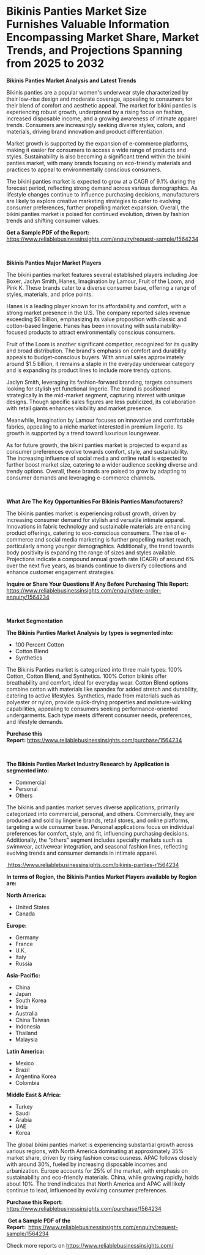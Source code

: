 <p><h1>Bikinis Panties Market Size Furnishes Valuable Information Encompassing Market Share, Market Trends, and Projections Spanning from 2025 to 2032</h1></p><p><strong>Bikinis Panties Market Analysis and Latest Trends</strong></p>
<p><p>Bikinis panties are a popular women's underwear style characterized by their low-rise design and moderate coverage, appealing to consumers for their blend of comfort and aesthetic appeal. The market for bikini panties is experiencing robust growth, underpinned by a rising focus on fashion, increased disposable income, and a growing awareness of intimate apparel trends. Consumers are increasingly seeking diverse styles, colors, and materials, driving brand innovation and product differentiation.</p><p>Market growth is supported by the expansion of e-commerce platforms, making it easier for consumers to access a wide range of products and styles. Sustainability is also becoming a significant trend within the bikini panties market, with many brands focusing on eco-friendly materials and practices to appeal to environmentally conscious consumers. </p><p>The bikini panties market is expected to grow at a CAGR of 9.1% during the forecast period, reflecting strong demand across various demographics. As lifestyle changes continue to influence purchasing decisions, manufacturers are likely to explore creative marketing strategies to cater to evolving consumer preferences, further propelling market expansion. Overall, the bikini panties market is poised for continued evolution, driven by fashion trends and shifting consumer values.</p></p>
<p><strong>Get a Sample PDF of the Report:&nbsp;</strong> <a href="https://www.reliablebusinessinsights.com/enquiry/request-sample/1564234?utm_campaign=2139&utm_medium=2&utm_source=Github&utm_content=ia&utm_term=06022025&utm_id=bikinis-panties">https://www.reliablebusinessinsights.com/enquiry/request-sample/1564234</a></p>
<p>&nbsp;</p>
<p><strong>Bikinis Panties Major Market Players</strong></p>
<p><p>The bikini panties market features several established players including Joe Boxer, Jaclyn Smith, Hanes, Imagination by Lamour, Fruit of the Loom, and Pink K. These brands cater to a diverse consumer base, offering a range of styles, materials, and price points.</p><p>Hanes is a leading player known for its affordability and comfort, with a strong market presence in the U.S. The company reported sales revenue exceeding $6 billion, emphasizing its value proposition with classic and cotton-based lingerie. Hanes has been innovating with sustainability-focused products to attract environmentally conscious consumers.</p><p>Fruit of the Loom is another significant competitor, recognized for its quality and broad distribution. The brand's emphasis on comfort and durability appeals to budget-conscious buyers. With annual sales approximately around $1.5 billion, it remains a staple in the everyday underwear category and is expanding its product lines to include more trendy options.</p><p>Jaclyn Smith, leveraging its fashion-forward branding, targets consumers looking for stylish yet functional lingerie. The brand is positioned strategically in the mid-market segment, capturing interest with unique designs. Though specific sales figures are less publicized, its collaboration with retail giants enhances visibility and market presence.</p><p>Meanwhile, Imagination by Lamour focuses on innovative and comfortable fabrics, appealing to a niche market interested in premium lingerie. Its growth is supported by a trend toward luxurious loungewear.</p><p>As for future growth, the bikini panties market is projected to expand as consumer preferences evolve towards comfort, style, and sustainability. The increasing influence of social media and online retail is expected to further boost market size, catering to a wider audience seeking diverse and trendy options. Overall, these brands are poised to grow by adapting to consumer demands and leveraging e-commerce channels.</p></p>
<p>&nbsp;</p>
<p><strong>What Are The Key Opportunities For Bikinis Panties Manufacturers?</strong></p>
<p><p>The bikinis panties market is experiencing robust growth, driven by increasing consumer demand for stylish and versatile intimate apparel. Innovations in fabric technology and sustainable materials are enhancing product offerings, catering to eco-conscious consumers. The rise of e-commerce and social media marketing is further propelling market reach, particularly among younger demographics. Additionally, the trend towards body positivity is expanding the range of sizes and styles available. Projections indicate a compound annual growth rate (CAGR) of around 6% over the next five years, as brands continue to diversify collections and enhance customer engagement strategies.</p></p>
<p><strong>Inquire or Share Your Questions If Any Before Purchasing This Report:</strong> <a href="https://www.reliablebusinessinsights.com/enquiry/pre-order-enquiry/1564234?utm_campaign=2139&utm_medium=2&utm_source=Github&utm_content=ia&utm_term=06022025&utm_id=bikinis-panties">https://www.reliablebusinessinsights.com/enquiry/pre-order-enquiry/1564234</a></p>
<p>&nbsp;</p>
<p><strong>Market Segmentation</strong></p>
<p><strong>The Bikinis Panties Market Analysis by types is segmented into:</strong></p>
<p><ul><li>100 Percent Cotton</li><li>Cotton Blend</li><li>Synthetics</li></ul></p>
<p><p>The Bikinis Panties market is categorized into three main types: 100% Cotton, Cotton Blend, and Synthetics. 100% Cotton bikinis offer breathability and comfort, ideal for everyday wear. Cotton Blend options combine cotton with materials like spandex for added stretch and durability, catering to active lifestyles. Synthetics, made from materials such as polyester or nylon, provide quick-drying properties and moisture-wicking capabilities, appealing to consumers seeking performance-oriented undergarments. Each type meets different consumer needs, preferences, and lifestyle demands.</p></p>
<p><strong>Purchase this Report:&nbsp;</strong><a href="https://www.reliablebusinessinsights.com/purchase/1564234?utm_campaign=2139&utm_medium=2&utm_source=Github&utm_content=ia&utm_term=06022025&utm_id=bikinis-panties">https://www.reliablebusinessinsights.com/purchase/1564234</a></p>
<p>&nbsp;</p>
<p><strong>The Bikinis Panties Market Industry Research by Application is segmented into:</strong></p>
<p><ul><li>Commercial</li><li>Personal</li><li>Others</li></ul></p>
<p><p>The bikinis and panties market serves diverse applications, primarily categorized into commercial, personal, and others. Commercially, they are produced and sold by lingerie brands, retail stores, and online platforms, targeting a wide consumer base. Personal applications focus on individual preferences for comfort, style, and fit, influencing purchasing decisions. Additionally, the “others” segment includes specialty markets such as swimwear, activewear integration, and seasonal fashion lines, reflecting evolving trends and consumer demands in intimate apparel.</p></p>
<p><a href="https://www.reliablebusinessinsights.com/bikinis-panties-r1564234?utm_campaign=2139&utm_medium=2&utm_source=Github&utm_content=ia&utm_term=06022025&utm_id=bikinis-panties">&nbsp;https://www.reliablebusinessinsights.com/bikinis-panties-r1564234</a></p>
<p><strong>In terms of Region, the Bikinis Panties Market Players available by Region are:</strong></p>
<p>
    <p> <strong> North America: </strong>
        <ul>
            <li>United States</li>
            <li>Canada</li>
        </ul>
        </p> 
    <p> <strong> Europe: </strong>
        <ul>
            <li>Germany</li>
            <li>France</li>
            <li>U.K.</li>
            <li>Italy</li>
            <li>Russia</li>
        </ul>
        </p> 
    <p> <strong> Asia-Pacific: </strong>
        <ul>
            <li>China</li>
            <li>Japan</li>
            <li>South Korea</li>
            <li>India</li>
            <li>Australia</li>
            <li>China Taiwan</li>
            <li>Indonesia</li>
            <li>Thailand</li>
            <li>Malaysia</li>
        </ul>
        </p> 
    <p> <strong> Latin America: </strong>
        <ul>
            <li>Mexico</li>
            <li>Brazil</li>
            <li>Argentina Korea</li>
            <li>Colombia</li>
        </ul>
        </p> 
    <p> <strong> Middle East & Africa: </strong>
        <ul>
            <li>Turkey</li>
            <li>Saudi</li>
            <li>Arabia</li>
            <li>UAE</li>
            <li>Korea</li>
        </ul>
    </p>
    </p>
<p><p>The global bikini panties market is experiencing substantial growth across various regions, with North America dominating at approximately 35% market share, driven by rising fashion consciousness. APAC follows closely with around 30%, fueled by increasing disposable incomes and urbanization. Europe accounts for 25% of the market, with emphasis on sustainability and eco-friendly materials. China, while growing rapidly, holds about 10%. The trend indicates that North America and APAC will likely continue to lead, influenced by evolving consumer preferences.</p></p>
<p><strong>Purchase this Report: </strong><a href="https://www.reliablebusinessinsights.com/purchase/1564234?utm_campaign=2139&utm_medium=2&utm_source=Github&utm_content=ia&utm_term=06022025&utm_id=bikinis-panties">https://www.reliablebusinessinsights.com/purchase/1564234</a></p>
<p>&nbsp;<strong>Get a Sample PDF of the Report:&nbsp;&nbsp;</strong><a href="https://www.reliablebusinessinsights.com/enquiry/request-sample/1564234?utm_campaign=2139&utm_medium=2&utm_source=Github&utm_content=ia&utm_term=06022025&utm_id=bikinis-panties">https://www.reliablebusinessinsights.com/enquiry/request-sample/1564234</a></p>
<p><strong></strong></p>
<p>Check more reports on <a href="https://www.reliablebusinessinsights.com/?utm_campaign=2139&utm_medium=2&utm_source=Github&utm_content=ia&utm_term=06022025&utm_id=bikinis-panties">https://www.reliablebusinessinsights.com/</a></p>